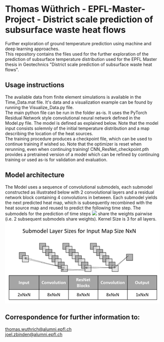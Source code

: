# Thomas Wüthrich - EPFL-Master-Project - District scale prediction of subsurface waste heat flows
Further exploration of ground temperature prediction using machine and deep learning approaches.<br>
This repository contains the files used for the further exploration of the prediction of subsurface temperature distribution used for the EPFL Master thesis in Geotechnics "District scale prediction of subsurface waste heat flows".

## Usage instructions
The available data from finite element simulations is available in the Time_Data.mat file. It's data and a visualization example can be found by running the Visualize_Data.py file. <br>
The main python file can be run in the folder as-is. It uses the PyTorch Residual Network style convolutional neural network defined in the Model.py file. The model is defined as explained below. Note that the model input consists solemnly of the initial temperature distribution and a map describing the location of the heat sources.<br>
The training procedure produces a checkpoint file, which can be used to continue training if wished so. Note that the optimizer is reset when rerunning, even when continuing training! CNN_ResNet_checkpoint.pth provides a pretrained version of a model which can be refined by continuing training or used as-is for validation and evaluation. 

## Model architecture
The Model uses a sequence of convolutional submodels, each submodel constructed as illustrated below with 2 convolutional layers and a residual network block containing 4 convolutions in between. Each submodel yields the next predicted heat map, which is subsequently recombined with the heat source map and reused to predict the following time step. The submodels for the prediction of time steps <img src="https://render.githubusercontent.com/render/math?math=t > 5"> share the weights pairwise (i.e. 2 subsequent submodels share weights). Kernel Size is 3 for all layers.
![Alt text](Submodel_architecture.png?raw=true "Submodel architecture. (Created with: https://alexlenail.me/NN-SVG/LeNet.html)")

## Correspondence for further information to:<br>
thomas.wuthrich@alumni.epfl.ch<br>
joel.zbinden@alumni.epfl.ch
